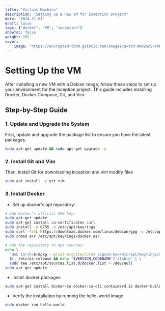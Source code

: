 ```yaml
---
title: "Virtual Machine"
description: "Setting up a new VM for inception project"
date: "2024-11-01"
draft: false
tags: ["docker", "VM", "inception"]
showToc: false
weight: 202
cover:
    image: "https://encrypted-tbn0.gstatic.com/images?q=tbn:ANd9GcSnYVBwutkk6t1UHiPbazY2ykrl_BMB2xDrJA&s"
---
```


# Setting Up the VM

After installing a new VM with a Debian image, follow these steps to set up your environment for the Inception project. This guide includes installing Docker, Docker Compose, Git, and Vim.

## Step-by-Step Guide

### 1. Update and Upgrade the System
First, update and upgrade the package list to ensure you have the latest packages.
```bash
sudo apt-get update && sudo apt-get upgrade -y
```

### 2. Install Git and Vim
Then, install Git for downloading inception and vim modify files
```bash
sudo apt install -y git vim
```

### 3. Install Docker

+ Set up docker's apt repository:
```bash
# Add Docker's official GPG key:
sudo apt-get update
sudo apt-get install ca-certificates curl
sudo install -m 0755 -d /etc/apt/keyrings
sudo curl -fsSL https://download.docker.com/linux/debian/gpg -o /etc/apt/keyrings/docker.asc
sudo chmod a+r /etc/apt/keyrings/docker.asc

# Add the repository to Apt sources:
echo \
  "deb [arch=$(dpkg --print-architecture) signed-by=/etc/apt/keyrings/docker.asc] https://download.docker.com/linux/debian \
  $(. /etc/os-release && echo "$VERSION_CODENAME") stable" | \
  sudo tee /etc/apt/sources.list.d/docker.list > /dev/null
sudo apt-get update
```
+ Install docker packages
```bash
sudo apt-get install docker-ce docker-ce-cli containerd.io docker-buildx-plugin docker-compose-plugin
```

+ Verify the installation by running the hello-world image:
```bash
sudo docker run hello-world
```
